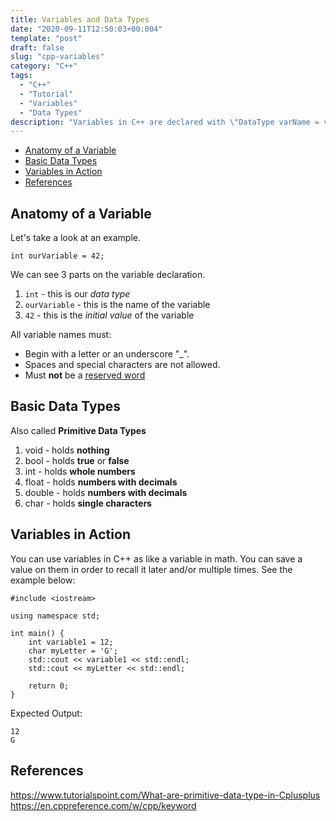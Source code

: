 ```yaml
---
title: Variables and Data Types
date: "2020-09-11T12:50:03+00:004"
template: "post"
draft: false 
slug: "cpp-variables"
category: "C++"
tags:
  - "C++"
  - "Tutorial"
  - "Variables"
  - "Data Types"
description: "Variables in C++ are declared with \"DataType varName = value;\". The name of the variable can be anyting you want while putting the value during declaration is optional."
---
```


- [Anatomy of a Variable](#anatomy-of-a-variable)
- [Basic Data Types](#basic-data-types)
- [Variables in Action](#variables-in-action)
- [References](#references)

## Anatomy of a Variable

Let's take a look at an example.

    int ourVariable = 42;

We can see 3 parts on the variable declaration.
1. `int` - this is our *data type*
2. `ourVariable` - this is the name of the variable
3. `42` - this is the *initial value* of the variable

All variable names must:
- Begin with a letter or an underscore "_".
- Spaces and special characters are not allowed.
- Must **not** be a [reserved word](https://en.cppreference.com/w/cpp/keyword)

## Basic Data Types

Also called **Primitive Data Types**
1. void - holds **nothing**
2. bool - holds **true** or **false**
2. int - holds **whole numbers**
3. float - holds **numbers with decimals**
4. double - holds **numbers with decimals**
5. char - holds **single characters**

## Variables in Action

You can use variables in C++ as like a variable in math. You can save a value on them in order to recall it later and/or multiple times. See the example below:

    #include <iostream>

    using namespace std;

    int main() {
        int variable1 = 12;
        char myLetter = 'G';
        std::cout << variable1 << std::endl;
        std::cout << myLetter << std::endl;

        return 0;
    }

Expected Output:

    12
    G

## References
https://www.tutorialspoint.com/What-are-primitive-data-type-in-Cplusplus
https://en.cppreference.com/w/cpp/keyword